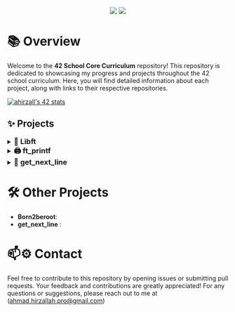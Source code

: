<p align="center">
   <img src="https://img.shields.io/badge/42%20School%20Core%20Curriculum-Progress-green?style=for-the-badge"/>
   <img src="https://img.shields.io/github/last-commit/AhmadHirzallah/42-school-Core-Curriculum?style=for-the-badge&color=blue"/>
</p>


# 📚 Overview

Welcome to the **42 School Core Curriculum** repository! This repository is dedicated to showcasing my progress and projects throughout the 42 school curriculum. Here, you will find detailed information about each project, along with links to their respective repositories.

[![ahirzall's 42 stats](https://badge.mediaplus.ma/darkblue/ahirzall?1337Badge=off&UM6P=off)](https://github.com/oakoudad/badge42)


## ✨ Projects

<details>
  <summary><h3 style="display: inline;">📌 Libft</h3></summary>

  <p align="center">
     <img src="https://img.shields.io/badge/Libft-125%2F100-brightgreen?style=flat-square" alt="Libft Score"/>
     <img src="https://img.shields.io/badge/language-C-blue.svg?style=flat-square" alt="Language C"/>
  </p>

  <p>Libft is a foundational project in the 42 school curriculum. The aim is to recreate essential C standard library functions along with additional utilities. This experience enhances understanding of C programming and prepares students for more complex projects.</p>

  <div align="right" style="margin-top: 20px; border-top: 1px solid #eaecef; padding-top: 10px;">
    <strong>🔗 Visit:</strong> 
    <a href="https://github.com/AhmadHirzallah/Libft" style="text-decoration: none; font-weight: bold;">📂 Libft Project repository</a> 
    for detailed information about the project, source files, and compilation instructions.
  </div>
</details>

<details>
  <summary><h3 style="display: inline;">🖨️ ft_printf</h3></summary>

  <p align="center">
     <img src="https://img.shields.io/badge/ft_printf-122%2F100-brightgreen?style=flat-square" alt="ft_printf Score"/>
     <img src="https://img.shields.io/badge/language-C-blue.svg?style=flat-square" alt="Language C"/>
  </p>

  <p>ft_printf is a key project in the 42 school curriculum where I implemented a custom version of the standard `printf()` function in C. This project sharpened my skills in formatted output, variadic functions, and handling multiple argument types, paving the way for more advanced C programming challenges.</p>

  <div align="right" style="margin-top: 20px; border-top: 1px solid #eaecef; padding-top: 10px;">
    <strong>🔗 Visit:</strong> 
    <a href="https://github.com/AhmadHirzallah/ft_printf" style="text-decoration: none; font-weight: bold;">📂 ft_printf Project repository</a> 
    for detailed information about the project, source files, and compilation instructions.
  </div> 
</details>

<details>
  <summary><h3 style="display: inline;">📄 get_next_line</h3></summary>

  <p align="center">
     <img src="https://img.shields.io/badge/get_next_line-125%2F100-brightgreen?style=flat-square" alt="get_next_line Score"/>
     <img src="https://img.shields.io/badge/language-C-blue.svg?style=flat-square" alt="Language C"/>
  </p>

  <p>get_next_line is a fundamental project in the 42 school curriculum where I implemented a function to read lines from a file descriptor in C. This project deepened my skills in file handling, dynamic memory management, and handling static variables, setting a strong foundation for more complex systems programming tasks.</p>

  <div align="right" style="margin-top: 20px; border-top: 1px solid #eaecef; padding-top: 10px;">
    <strong>🔗 Visit:</strong> 
    <a href="https://github.com/AhmadHirzallah/get_next_line" style="text-decoration: none; font-weight: bold;">📂 get_next_line Project repository</a> 
    for detailed information about the project, source files, and compilation instructions.
  </div> 
</details>



# 🛠️ Other Projects

- **Born2beroot**: 
- **get_next_line** : 

# 📫⚙️ Contact
Feel free to contribute to this repository by opening issues or submitting pull requests. Your feedback and contributions are greatly appreciated!
For any questions or suggestions, please reach out to me at (ahmad.hirzallah.pro@gmail.com)

